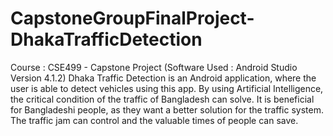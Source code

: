 # CapstoneGroupFinalProject-DhakaTrafficDetection
Course : CSE499 - Capstone Project (Software Used : Android Studio Version 4.1.2)
Dhaka Traffic Detection is an Android application, where the user is able to detect vehicles using this app. By using Artificial Intelligence, the critical condition of the traffic of Bangladesh can solve. It is beneficial for Bangladeshi people, as they want a better solution for the traffic system. The traffic jam can control and the valuable times of people can save.
